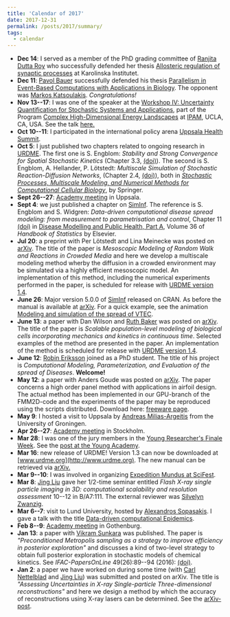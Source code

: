 ```yaml
---
title: 'Calendar of 2017'
date: 2017-12-31
permalink: /posts/2017/summary/
tags:
  - calendar
---
```


*   **Dec 14**: I served as a member of the PhD grading committee of [Ranjita Dutta Roy](http://ki.se/en/people/randut) who successfully defended her thesis [Allosteric regulation of synaptic processes](https://openarchive.ki.se/xmlui/handle/10616/46125) at Karolinska Institutet.
*   **Dec 11**: [Pavol Bauer](http://www.it.uu.se/katalog/pavpa354) successfully defended his thesis [Parallelism in Event-Based Computations with Applications in Biology](http://uu.diva-portal.org/smash/record.jsf?pid=diva2:1151116). The opponent was [Markos Katsoulakis](http://people.math.umass.edu/~markos/). _Congratulations!_
*   **Nov 13--17**: I was one of the speaker at the [Workshop IV: Uncertainty Quantification for Stochastic Systems and Applications](http://www.ipam.ucla.edu/programs/workshops/workshop-iv-uncertainty-quantification-for-stochastic-systems-and-applications/), part of the Program [Complex High-Dimensional Energy Landscapes](http://www.ipam.ucla.edu/programs/long-programs/complex-high-dimensional-energy-landscapes/) at [IPAM](http://www.ipam.ucla.edu/), UCLA, CA, USA. See the talk [here.](http://www.ipam.ucla.edu/abstract/?tid=14343&pcode=ELWS4)
*   **Oct 10--11**: I participated in the international policy arena [Uppsala Health Summit](http://www.uppsalahealthsummit.se/).
*   **Oct 5**: I just published two chapters related to ongoing research in [URDME](http://www.urdme.org). The first one is S. Engblom: _Stability and Strong Convergence for Spatial Stochastic Kinetics_ (Chapter 3.3, [(doi)](https://doi.org/10.1007/978-3-319-62627-7_5)). The second is S. Engblom, A. Hellander, P. Lötstedt: _Multiscale Simulation of Stochastic Reaction-Diffusion Networks_, (Chapter 2.4, [(doi)](https://doi.org/10.1007/978-3-319-62627-7_3)), both in [_Stochastic Processes, Multiscale Modeling, and Numerical Methods for Computational Cellular Biology_](https://link.springer.com/book/10.1007%2F978-3-319-62627-7), by Springer.
*   **Sept 26--27**: [Academy meeting](http://sverigesungaakademi.se/1239.html) in Uppsala.
*   **Sept 4**: we just published a chapter on [SimInf](http://www.siminf.org). The reference is S. Engblom and S. Widgren: _Data-driven computational disease spread modeling: from measurement to parametrisation and control_, Chapter 11 [(doi)](https://doi.org/10.1016/bs.host.2017.05.005) in [Disease Modelling and Public Health, Part A](https://www.elsevier.com/books/disease-modelling-and-public-health-part-a/srinivasa-rao/978-0-444-63968-4), Volume 36 of _Handbook of Statistics_ by Elsevier.
*   **Jul 20**: a preprint with Per Lötstedt and Lina Meinecke was posted on [arXiv](http://arxiv.org/abs/1707.05998). The title of the paper is _Mesoscopic Modeling of Random Walk and Reactions in Crowded Media_ and here we develop a multiscale modeling method wherby the diffusion in a crowded environment may be simulated via a highly efficient mesoscopic model. An implementation of this method, including the numerical experiments performed in the paper, is scheduled for release with [URDME version 1.4](http://www.urdme.org).
*   **June 26**: Major version 5.0.0 of [SimInf](http://www.siminf.org) released on CRAN. As before the manual is available at [arXiv](https://arxiv.org/abs/1605.01421). For a quick example, see the animation [Modeling and simulation of the spread of VTEC](animations/siminf_anim1.html).
*   **June 13**: a paper with Dan Wilson and [Ruth Baker](http://www.iamruthbaker.com/) was posted on [arXiv](http://arxiv.org/abs/1706.03375). The title of the paper is _Scalable population-level modeling of biological cells incorporating mechanics and kinetics in continuous time_. Selected examples of the method are presented in the paper. An implementation of the method is scheduled for release with [URDME version 1.4](http://www.urdme.org).
*   **June 12**: [Robin Eriksson](http://katalog.uu.se/empinfo/?id=N17-232) joined as a PhD student. The title of his project is _Computational Modeling, Parameterization, and Evaluation of the spread of Diseases_. **Welcome!**
*   **May 12**: a paper with Anders Goude was posted on [arXiv](http://arxiv.org/abs/1705.04116). The paper concerns a high order panel method with applications in airfoil design. The actual method has been implemented in our GPU-branch of the FMM2D-code and the experiments of the paper may be reproduced using the scripts distributed. Download here: [freeware page](freeware).
*   **May 9**: I hosted a visit to Uppsala by [Andreas Milias-Argeitis](http://www.rug.nl/staff/a.milias.argeitis/) from the University of Groningen.
*   **Apr 26--27**: [Academy meeting](http://www.sverigesungaakademi.se/1149.html) in Stockholm.
*   **Mar 28**: I was one of the jury members in the [Young Researcher's Finale Week](https://www.ungaforskare.se/utstallningen/finalen/). See the [post at the Young Academy](http://www.sverigesungaakademi.se/1150.html).
*   **Mar 16**: new release of URDME! Version 1.3 can now be downloaded at [www.urdme.org](http://www.urdme.org). The new manual can be retrieved via [arXiv.](http://arxiv.org/abs/0902.2912)
*   **Mar 9--10**: I was involved in organizing [Expedition Mundus at SciFest](http://www.sverigesungaakademi.se/1110.html).
*   **Mar 8**: [Jing Liu](http://www.it.uu.se/katalog/jinli971) gave her 1/2-time seminar entitled _Flash X-ray single particle imaging in 3D: computational scalability and resolution assessment_ 10--12 in B/A7:111. The external reviewer was [Silvelyn Zwanzig](http://www2.math.uu.se/~zwanzig/).
*   **Mar 6--7**: visit to Lund University, hosted by [Alexandros Sopasakis](http://www.maths.lu.se/staff/alexandros-sopasakis). I gave a talk with the title [Data-driven computational Epidemics](http://www.maths.lu.se/kalendarium/?event=data-driven-computational-epidemics).
*   **Feb 8--9**: [Academy meeting](http://www.sverigesungaakademi.se/1131.html) in Gothenburg.
*   **Jan 13**: a paper with [Vikram Sunkara](https://www.zib.de/members/sunkara) was published. The paper is _"Preconditioned Metropolis sampling as a strategy to improve efficiency in posterior exploration"_ and discusses a kind of two-level strategy to obtain full posterior exploration in stochastic models of chemical kinetics. See _IFAC-PapersOnLine_ 49(26):89--94 (2016): [(doi)](http://dx.doi.org/10.1016/j.ifacol.2016.12.108).
*   **Jan 2**: a paper we have worked on during some time (with [Carl Nettelblad](http://www.it.uu.se/katalog/carln) and [Jing Liu](http://user.it.uu.se/~jinli971)) was submitted and posted on arXiv. The title is _"Assessing Uncertainties in X-ray Single-particle Three-dimensional reconstructions"_ and here we design a method by which the accuracy of reconstructions using X-ray lasers can be determined. See the [arXiv-post](https://arxiv.org/abs/1701.00338).
